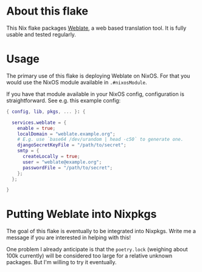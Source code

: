 # About this flake

This Nix flake packages [Weblate](https://weblate.org/en/), a web based translation tool. It is fully usable and tested regularly.

# Usage

The primary use of this flake is deploying Weblate on NixOS. For that you would use the NixOS module available in `.#nixosModule`.

If you have that module available in your NixOS config, configuration is straightforward. See e.g. this example config:

```nix
{ config, lib, pkgs, ... }: {

  services.weblate = {
    enable = true;
    localDomain = "weblate.example.org";
    # E.g. use `base64 /dev/urandom | head -c50` to generate one.
    djangoSecretKeyFile = "/path/to/secret";
    smtp = {
      createLocally = true;
      user = "weblate@example.org";
      passwordFile = "/path/to/secret";
    };
  };

}
```

# Putting Weblate into Nixpkgs

The goal of this flake is eventually to be integrated into Nixpkgs. Write me a message if you are interested in helping with this!

One problem I already anticipate is that the `poetry.lock` (weighing about 100k currently) will be considered too large for a relative unknown packages. But I'm willing to try it eventually.
